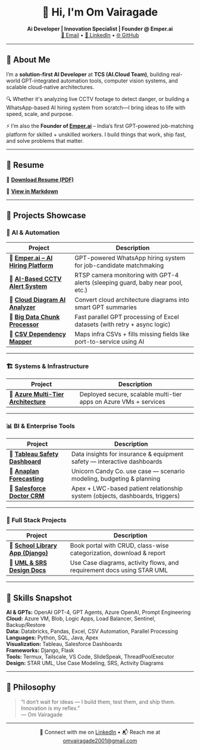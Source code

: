 <h1 align="center">👋 Hi, I'm Om Vairagade</h1>

<p align="center">
  <strong>Ai Developer | Innovation Specialist | Founder @ Emper.ai</strong>  
  <br>
  <a href="mailto:omvairagade2001@gmail.com">📩 Email</a> • 
  <a href="https://www.linkedin.com/in/omvairagade2001">💼 LinkedIn</a> • 
  <a href="https://github.com/omvairagade2001">🌐 GitHub</a>
</p>

---

## 🧠 About Me

I’m a **solution-first AI Developer** at **TCS (AI.Cloud Team)**, building real-world GPT-integrated automation tools, computer vision systems, and scalable cloud-native architectures.

🔍 Whether it's analyzing live CCTV footage to detect danger, or building a WhatsApp-based AI hiring system from scratch—I bring ideas to life with speed, scale, and purpose.

⚡ I’m also the **Founder of [Emper.ai](#)** – India’s first GPT-powered job-matching platform for skilled + unskilled workers. I build things that work, ship fast, and solve problems that matter.

---

## 🧾 Resume

📄 [**Download Resume (PDF)**](./om-aideveloper-resume/Om-aideveloper-Resume.pdf)

📄 [**View in Markdown**](./om-aideveloper-resume/README.md)

---

## 🚀 Projects Showcase

### 🤖 AI & Automation

| Project | Description |
|--------|-------------|
| 🔹 [**Emper.ai – AI Hiring Platform**](./emper-ai/README.md) | GPT-powered WhatsApp hiring system for job-candidate matchmaking |
| 🔹 [**AI-Based CCTV Alert System**](./ai-cctv-alert-system/README.md) | RTSP camera monitoring with GPT-4 alerts (sleeping guard, baby near pool, etc.) |
| 🔹 [**Cloud Diagram AI Analyzer**](./cloud-diagram-ai-analysis/README.md) | Convert cloud architecture diagrams into smart GPT summaries |
| 🔹 [**Big Data Chunk Processor**](./bigdata-ai-chunk-processor/README.md) | Fast parallel GPT processing of Excel datasets (with retry + async logic) |
| 🔹 [**CSV Dependency Mapper**](./csv-dependency-mapper/README.md) | Maps infra CSVs + fills missing fields like port-to-service using AI |

---

### 🏗️ Systems & Infrastructure

| Project | Description |
|--------|-------------|
| 🔹 [**Azure Multi-Tier Architecture**](./azure-multi-tier-deployment/README.md) | Deployed secure, scalable multi-tier apps on Azure VMs + services |

---

### 📊 BI & Enterprise Tools

| Project | Description |
|--------|-------------|
| 🔹 [**Tableau Safety Dashboard**](./tableau-safety-dashboard/README.md) | Data insights for insurance & equipment safety — interactive dashboards |
| 🔹 [**Anaplan Forecasting**](./anaplan-forecasting-project/README.md) | Unicorn Candy Co. use case — scenario modeling, budgeting & planning |
| 🔹 [**Salesforce Doctor CRM**](./salesforce-doctor-patient-crm/README.md) | Apex + LWC-based patient relationship system (objects, dashboards, triggers) |

---

### 🧰 Full Stack Projects

| Project | Description |
|--------|-------------|
| 🔹 [**School Library App (Django)**](./django-school-library/README.md) | Book portal with CRUD, class-wise categorization, download & report |
| 🔹 [**UML & SRS Design Docs**](./staruml-design-srs/README.md) | Use Case diagrams, activity flows, and requirement docs using STAR UML |

---

## 💼 Skills Snapshot

**AI & GPTs:** OpenAI GPT-4, GPT Agents, Azure OpenAI, Prompt Engineering  
**Cloud:** Azure VM, Blob, Logic Apps, Load Balancer, Sentinel, Backup/Restore  
**Data:** Databricks, Pandas, Excel, CSV Automation, Parallel Processing  
**Languages:** Python, SQL, Java, Apex  
**Visualization:** Tableau, Salesforce Dashboards  
**Frameworks:** Django, Flask  
**Tools:** Termux, Tailscale, VS Code, SlideSpeak, ThreadPoolExecutor  
**Design:** STAR UML, Use Case Modeling, SRS, Activity Diagrams

---

## 🧠 Philosophy

> “I don’t wait for ideas — I build them, test them, and ship them. Innovation is my reflex.”  
> — Om Vairagade

---

<p align="center">
  🔗 Connect with me on <a href="https://www.linkedin.com/in/omvairagade2001">LinkedIn</a> • 📬 Reach me at <a href="mailto:omvairagade2001@gmail.com">omvairagade2001@gmail.com</a>
</p>
